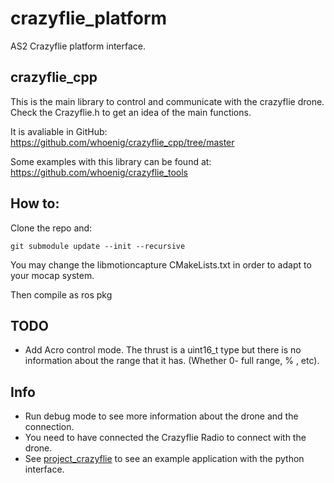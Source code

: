 # crazyflie_platform
 AS2 Crazyflie platform interface.

## crazyflie_cpp
This is the main library to control and communicate with the crazyflie drone. Check the Crazyflie.h to get an idea of the main functions.

It is avaliable in GitHub: https://github.com/whoenig/crazyflie_cpp/tree/master

Some examples with this library can be found at:
https://github.com/whoenig/crazyflie_tools

## How to:
Clone the repo and:
```
git submodule update --init --recursive
```

You may change the libmotioncapture CMakeLists.txt in order to adapt to your mocap system.

Then compile as ros pkg

## TODO
- Add Acro control mode. The thrust is a uint16_t type but there is no information about the range that it has. (Whether 0- full range, % , etc).

## Info
- Run debug mode to see more information about the drone and the connection.
- You need to have connected the Crazyflie Radio to connect with the drone.
-  See [project_crazyflie](https://github.com/aerostack2-developers/project_crazyflie) to see an example application with the python interface.
